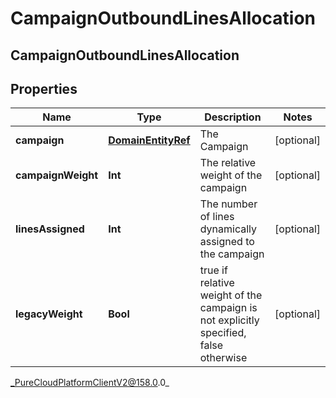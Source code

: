 # CampaignOutboundLinesAllocation

## CampaignOutboundLinesAllocation

## Properties

|Name | Type | Description | Notes|
|------------ | ------------- | ------------- | -------------|
| **campaign** | [**DomainEntityRef**](DomainEntityRef) | The Campaign | [optional] |
| **campaignWeight** | **Int** | The relative weight of the campaign | [optional] |
| **linesAssigned** | **Int** | The number of lines dynamically assigned to the campaign | [optional] |
| **legacyWeight** | **Bool** | true if relative weight of the campaign is not explicitly specified, false otherwise | [optional] |



_PureCloudPlatformClientV2@158.0.0_
